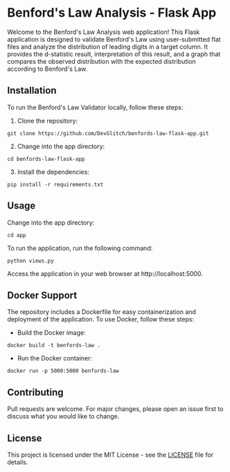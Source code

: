 # Benford's Law Analysis - Flask App

Welcome to the Benford's Law Analysis web application! This Flask application is designed to validate Benford's Law 
using user-submitted flat files and analyze the distribution of leading digits in a target column. 
It provides the d-statistic result, interpretation of this result, and a graph that compares the observed 
distribution with the expected distribution according to Benford's Law.

## Installation

To run the Benford's Law Validator locally, follow these steps:

1. Clone the repository:
```
git clone https://github.com/DevGlitch/benfords-law-flask-app.git
```
2. Change into the app directory:
```
cd benfords-law-flask-app
```
3. Install the dependencies:
```
pip install -r requirements.txt
```

## Usage

Change into the app directory:
```
cd app
```

To run the application, run the following command:
```
python views.py
```

Access the application in your web browser at http://localhost:5000.

## Docker Support

The repository includes a Dockerfile for easy containerization and deployment of the application.
To use Docker, follow these steps:
- Build the Docker image:
```
docker build -t benfords-law .
```

- Run the Docker container:
```
docker run -p 5000:5000 benfords-law
```

## Contributing

Pull requests are welcome. For major changes, please open an issue first to discuss what you would like to change.

## License

This project is licensed under the MIT License - see the [LICENSE](LICENSE) file for details.

